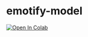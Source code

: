 # emotify-model

[![Open In Colab](https://colab.research.google.com/assets/colab-badge.svg)](https://github.com/orzymandias/emotify-model/blob/master/emotify.ipynb)

